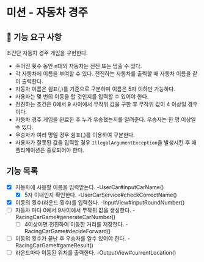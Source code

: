 # 미션 - 자동차 경주

## 🚀 기능 요구 사항

초간단 자동차 경주 게임을 구현한다.

- 주어진 횟수 동안 n대의 자동차는 전진 또는 멈출 수 있다.
- 각 자동차에 이름을 부여할 수 있다. 전진하는 자동차를 출력할 때 자동차 이름을 같이 출력한다.
- 자동차 이름은 쉼표(,)를 기준으로 구분하며 이름은 5자 이하만 가능하다.
- 사용자는 몇 번의 이동을 할 것인지를 입력할 수 있어야 한다.
- 전진하는 조건은 0에서 9 사이에서 무작위 값을 구한 후 무작위 값이 4 이상일 경우이다.
- 자동차 경주 게임을 완료한 후 누가 우승했는지를 알려준다. 우승자는 한 명 이상일 수 있다.
- 우승자가 여러 명일 경우 쉼표(,)를 이용하여 구분한다.
- 사용자가 잘못된 값을 입력할 경우 `IllegalArgumentException`을 발생시킨 후 애플리케이션은 종료되어야 한다.


## 기능 목록
- [x] 자동차에 사용할 이름을 입력받는다. -UserCar#inputCarName()
    - [x] 5자 이내인지 확인한다. -UserCarService#checkCorrectName()
- [x] 이동의 횟수(라운드 횟수)를 입력한다. -InputView#inputRoundNumber()
- [ ] 자동차 마다 0에서 9사이에서 무작위 값을 생성한다. -RacingCarGame#generateCarNumber()
  - [ ] 4이상이면 전진하여 이동한 거리를 저장한다. -RacingCarGame#decideForward()
- [ ] 이동의 횟수가 끝난 후 우승자를 알수 있어야 한다. -RacingCarGame#gameResult()
- [ ] 라운드마다 이동된 위치를 출력한다. -OutputView#currentLocation()